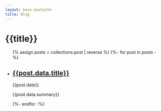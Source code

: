 ```yaml
---
layout: base.mustache
title: Blog
---
```

<h1>{{title}}</h1>
<ul class="blog--list">
  {% assign posts = collections.post | reverse %}
  {%- for post in posts -%}
    <li class="blog--post">
      <h2 class="blog--title"><a href="{{post.url}}">{{post.data.title}}</a></h2>
      <time class="blog--time">{{post.date}}</time>
      <p class="blog--summary">{{post.data.summary}}</p>
    </li>
  {%- endfor -%}
</ul>